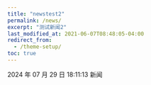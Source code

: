 ```yaml
---
title: "newstest2"
permalink: /news/
excerpt: "测试新闻2"
last_modified_at: 2021-06-07T08:48:05-04:00
redirect_from:
  - /theme-setup/
toc: true
---
```


2024 年 07 月 29 日 18:11:13 新闻
